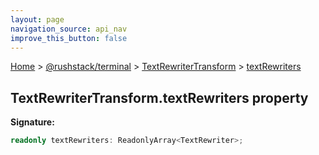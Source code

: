 ```yaml
---
layout: page
navigation_source: api_nav
improve_this_button: false
---
```



[Home](./index.md) &gt; [@rushstack/terminal](./terminal.md) &gt; [TextRewriterTransform](./terminal.textrewritertransform.md) &gt; [textRewriters](./terminal.textrewritertransform.textrewriters.md)

## TextRewriterTransform.textRewriters property

<b>Signature:</b>

```typescript
readonly textRewriters: ReadonlyArray<TextRewriter>;
```
